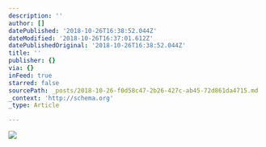 ```yaml
---
description: ''
author: []
datePublished: '2018-10-26T16:38:52.044Z'
dateModified: '2018-10-26T16:37:01.612Z'
datePublishedOriginal: '2018-10-26T16:38:52.044Z'
title: ''
publisher: {}
via: {}
inFeed: true
starred: false
sourcePath: _posts/2018-10-26-f0d58c47-2b26-427c-ab45-72d861da4715.md
_context: 'http://schema.org'
_type: Article

---
```

![](https://the-grid-user-content.s3-us-west-2.amazonaws.com/6d0a8f70-fa80-494b-a702-e02be9ff6b6d.png)